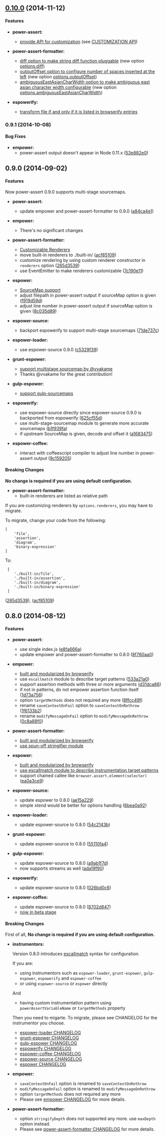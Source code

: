 ## [0.10.0](https://github.com/twada/power-assert/releases/tag/v0.10.0) (2014-11-12)


#### Features

* **power-assert:**
  * [provide API for customization](https://github.com/twada/power-assert/pull/14) (see [CUSTOMIZATION API](https://github.com/twada/power-assert#customization-api))

* **power-assert-formatter:**
  * [diff option to make string diff function pluggable](https://github.com/twada/power-assert-formatter/pull/11) (new option [options.diff](https://github.com/twada/power-assert-formatter#optionsdiff))
  * [outputOffset option to configure number of spaces inserted at the left](https://github.com/twada/power-assert-formatter/pull/12) (new option [options.outputOffset](https://github.com/twada/power-assert-formatter#optionsoutputoffset))
  * [ambiguousEastAsianCharWidth option to make ambiguous east asian character width configurable](https://github.com/twada/power-assert-formatter/pull/13) (new option [options.ambiguousEastAsianCharWidth](https://github.com/twada/power-assert-formatter#optionsambiguouseastasiancharwidth))

* **espowerify:**
  * [transform file if and only if it is listed in browserify entries](https://github.com/twada/espowerify/pull/5)


### 0.9.1 (2014-10-08)


#### Bug Fixes

* **empower:**
  * power-assert output doesn't appear in Node 0.11.x ([53e882e0](https://github.com/twada/empower/commit/53e882e00ad3dd8b45f262ab14ac782ed582b954))


## 0.9.0 (2014-09-02)


#### Features

Now power-assert 0.9.0 supports multi-stage sourcemaps.

* **power-assert:**
  * update empower and power-assert-formatter to 0.9.0 ([a84ca4e1](https://github.com/twada/power-assert/commit/a84ca4e1e67e6146452622743915bd78a5f417d0))

* **empower:**
  * There's no significant changes

* **power-assert-formatter:**
  * [Customizable Renderers](https://github.com/twada/power-assert-formatter/pull/10)
  * move built-in renderers to ./built-in/ ([acf85109](https://github.com/twada/power-assert-formatter/commit/acf85109bcb579109b80a36a8a6439c4e028066d))
  * customize rendering by using custom renderer constructor in `renderers` option ([265d3539](https://github.com/twada/power-assert-formatter/commit/265d353997f7321e9e24c5252c7aa0f4c696624a))
  * use EventEmitter to make renderers customizable ([7c190e11](https://github.com/twada/power-assert-formatter/commit/7c190e1170de8c96129a2ccd3e67fd9f14623732))

* **espower:**
  * [SourceMap support](https://github.com/twada/espower/pull/11)
  * adjust filepath in power-assert output if sourceMap option is given ([f919d59d](https://github.com/twada/espower/commit/f919d59d6eea764881e0266f562724b7142f7695))
  * adjust line number in power-assert output if sourceMap option is given ([8c035d89](https://github.com/twada/espower/commit/8c035d89ae88c8554cb8ca0b6bd0f7d6fe2008b0))

* **espower-source:**
  * backport espowerify to support multi-stage sourcemaps ([71de737c](https://github.com/twada/espower-source/commit/71de737cb16231db852a44592e896a43c447298b))

* **espower-loader:**
  * use espower-source 0.9.0 ([c5329f39](https://github.com/twada/espower-loader/commit/c5329f397d4ab8e434a1788d0fa1c2eb7670a25c))

* **grunt-espower:**
  * [support multistage sourcemap by @vvakame](https://github.com/twada/grunt-espower/pull/2)
  * Thanks @vvakame for the great contribution!

* **gulp-espower:**
  * [support gulp-sourcemaps](https://github.com/twada/gulp-espower/pull/2)

* **espowerify:**
  * use espower-source directly since espower-source 0.9.0 is backported from espowerify ([625cf55d](https://github.com/twada/espowerify/commit/625cf55d5b73893f4babd00c07489590ef786be0))
  * use multi-stage-sourcemap module to generate more accurate sourcemaps ([b1f939fa](https://github.com/twada/espowerify/commit/b1f939faa84be7f4fde82313b2257042b336d25c))
  * if upstream SourceMap is given, decode and offset it ([a1683475](https://github.com/twada/espowerify/commit/a1683475a588b0a5b0aee040f23dfb04ad902b11))

* **espower-coffee:**
  * interact with coffeescript compiler to adjust line number in power-assert output ([9c159205](https://github.com/twada/espower-coffee/commit/9c159205608e6a556f61167d1fb65123ae2421ab))


#### Breaking Changes

**No change is required if you are using default configuration.**

* **power-assert-formatter:**
  * built-in renderers are listed as relative path

If you are customizing renderers by `options.renderers`, you may have to migrate.

To migrate, change your code from the following:

```
[
    'file',
    'assertion',
    'diagram',
    'binary-expression'
]
```

To:

```
 [
    './built-in/file',
    './built-in/assertion',
    './built-in/diagram',
    './built-in/binary-expression'
 ]
```

 ([265d3539](https://github.com/twada/power-assert-formatter/commit/265d353997f7321e9e24c5252c7aa0f4c696624a)), ([acf85109](https://github.com/twada/power-assert-formatter/commit/acf85109bcb579109b80a36a8a6439c4e028066d))


## 0.8.0 (2014-08-12)


#### Features

* **power-assert:**
  * use single index.js ([e8fa666a](https://github.com/twada/power-assert/commit/e8fa666aa8197747ae56ca1a55fb171d30d7534c))
  * update empower and power-assert-formatter to 0.8.0 ([8f760aa0](https://github.com/twada/power-assert/commit/8f760aa07271f3bcd52576dc503f3d301d67110c))

* **empower:**
  * [built and modularized by browserify](https://github.com/twada/empower/pull/12)
  * use `escallmatch` module to describe target patterns ([533a21a0](https://github.com/twada/empower/commit/533a21a0374f23f5ca4e198c17d1e20f10d705fa))
  * support assertion methods with three or more arguments ([d31dca86](https://github.com/twada/empower/commit/d31dca86de2b05ee88ca5df15579308368657d43))
  * if not in patterns, do not empower assertion function itself ([1d73a756](https://github.com/twada/empower/commit/1d73a7560ef586a45a0a9259e57c143b3b60caaa))
  * option `targetMethods` does not required any more ([8ffcc49f](https://github.com/twada/empower/commit/8ffcc49fcdb5523eb38e63a0e7cca34f752d9302))
  * rename `saveContextOnFail` option to `saveContextOnRethrow` ([1f6133b2](https://github.com/twada/empower/commit/1f6133b24be672f32cfd3b66522a7d14ca5d22e1))
  * rename `modifyMessageOnFail` option to `modifyMessageOnRethrow` ([0c8a88f0](https://github.com/twada/empower/commit/0c8a88f0592917ba15ac0c1bf21c8f39f39ab350))

* **power-assert-formatter:**
  * [built and modularized by browserify](https://github.com/twada/power-assert-formatter/pull/8)
  * [use spun-off stringifier module](https://github.com/twada/power-assert-formatter/pull/9)

* **espower:**
  * [built and modularized by browserify](https://github.com/twada/espower/pull/9)
  * [use escallmatch module to describe instrumentation target patterns](https://github.com/twada/espower/pull/10)
  * support chained callee like `browser.assert.element(selector)` ([ea0a3ce9](https://github.com/twada/espower/commit/ea0a3ce96f56034ab6735365184e1e397f6561c0))

* **espower-source:**
  * update espower to 0.8.0 ([ae15a229](https://github.com/twada/espower-source/commit/ae15a229367c65a7a590104f3fb0fc0b2a7582d0))
  * simple xtend would be better for options handling ([6bea0a92](https://github.com/twada/espower-source/commit/6bea0a9241aba71f2dcae9c285561e68d91531bb))

* **espower-loader:**
  * update espower-source to 0.8.0 ([54c2143b](https://github.com/twada/espower-loader/commit/54c2143bba3966aaf61f1a4d331f3543257f9222))

* **grunt-espower:**
  * update espower-source to 0.8.0 ([55110fa4](https://github.com/twada/grunt-espower/commit/55110fa4bffab62045d207d0460eaa864cc9fa8e))

* **gulp-espower:**
  * update espower-source to 0.8.0 ([a9ab1f7d](https://github.com/twada/gulp-espower/commit/a9ab1f7de7275b717589bd8eb8048b89bc575763))
  * now supports streams as well ([ada19f90](https://github.com/twada/gulp-espower/commit/ada19f90f0dfc674405342310259e31ddd3a6dd0))

* **espowerify:**
  * update espower-source to 0.8.0 ([026bd0c6](https://github.com/twada/espowerify/commit/026bd0c6e2d1200084051612dc262ab5509a5652))

* **espower-coffee:**
  * update espower-source to 0.8.0 ([8702d847](https://github.com/twada/espower-coffee/commit/8702d84704d659919e96801014c4653539b7b3f0))
  * [now in beta stage](https://github.com/twada/espower-coffee/commit/a357b3d35460b9abd17517375d737a8a0bce98dd)


#### Breaking Changes

First of all, **No change is required if you are using default configuration.**

* **instrumentors:**

  Version 0.8.0 introduces [escallmatch](https://github.com/twada/escallmatch) syntax for configuration.
  
  If you are:
    * using instrumentors such as `espower-loader`, `grunt-espower`, `gulp-espower`, `espowerify` and `espower-coffee`
    * or using `espower-source` or `espower` directly

  And

    * having custom instrumentation pattern using `powerAssertVariableName` or `targetMethods` property
  
  Then you need to migarte. To migrate, please see CHANGELOG for the instrumentor you choose.

  * [espower-loader CHANGELOG](https://github.com/twada/espower-loader/blob/master/CHANGELOG.md)
  * [grunt-espower CHANGELOG](https://github.com/twada/grunt-espower/blob/master/CHANGELOG.md)
  * [gulp-espower CHANGELOG](https://github.com/twada/gulp-espower/blob/master/CHANGELOG.md)
  * [espowerify CHANGELOG](https://github.com/twada/espowerify/blob/master/CHANGELOG.md)
  * [espower-coffee CHANGELOG](https://github.com/twada/espower-coffee/blob/master/CHANGELOG.md)
  * [espower-source CHANGELOG](https://github.com/twada/espower-source/blob/master/CHANGELOG.md)
  * [espower CHANGELOG](https://github.com/twada/espower/blob/master/CHANGELOG.md)


* **empower:**
  * `saveContextOnFail` option is renamed to `saveContextOnRethrow`
  * `modifyMessageOnFail` option is renamed to `modifyMessageOnRethrow`
  * option `targetMethods` does not required any more
  * Please see [empower CHANGELOG](https://github.com/twada/empower/blob/master/CHANGELOG.md) for more details.

* **power-assert-formatter:**
  * option `stringifyDepth` does not supported any more. use `maxDepth` option instead.
  * Please see [power-assert-formatter CHANGELOG](https://github.com/twada/power-assert-formatter/blob/master/CHANGELOG.md) for more details.
